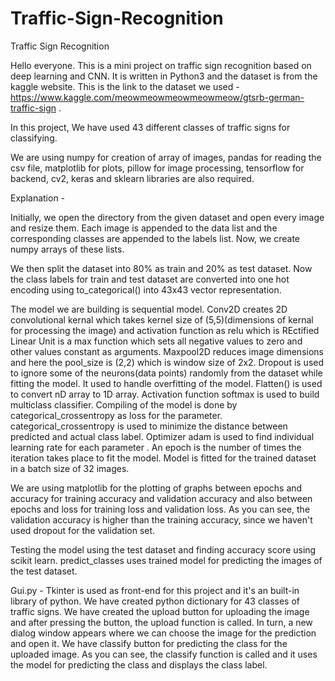 # Traffic-Sign-Recognition
Traffic Sign Recognition

Hello everyone. 
  This is a mini project on traffic sign recognition based on deep learning and CNN. It is written in Python3 and the dataset is from the kaggle website. This is the link to the dataset we used - https://www.kaggle.com/meowmeowmeowmeowmeow/gtsrb-german-traffic-sign .

In this project, We have used 43 different classes of traffic signs for classifying. 
 
We are using numpy for creation of array of images, pandas for reading the csv file, matplotlib for plots, pillow for image processing, tensorflow for backend, cv2, keras and sklearn libraries are also required.
 
Explanation -

  Initially, we open the directory from the given dataset and open every image and resize them. Each image is appended to the data list and the corresponding classes are appended to the labels list. Now, we create numpy arrays of these lists.

We then split the dataset into 80% as train and 20% as test dataset. Now the class labels for train and test dataset are converted into one hot encoding using to_categorical() into 43x43 vector representation.

The model we are building is sequential model. Conv2D creates 2D convolutional kernal which takes kernel size of (5,5)(dimensions of kernal for processing the image) and activation function as relu which is REctified Linear Unit is a max function which sets all negative values to zero and other values constant as arguments.
Maxpool2D reduces image dimensions and here the pool_size is (2,2) which is window size of 2x2.
Dropout is used to ignore some of the neurons(data points) randomly from the dataset while fitting the model. It used to handle overfitting of the model. 
Flatten() is used to convert nD array to 1D array.
Activation function softmax is used to build multiclass classifier.
Compiling of the model is done by categorical_crossentropy as loss for the parameter. categorical_crossentropy is used to minimize the distance between predicted and actual class label. 
Optimizer adam is used to find individual learning rate for each parameter .
An epoch is the number of times the iteration takes place to fit the model. 
Model is fitted for the trained dataset in a batch size of 32 images.
 
We are using matplotlib for the plotting of graphs between epochs and accuracy for training accuracy and validation accuracy and also between epochs and loss for training loss and validation loss. As you can see, the validation accuracy is higher than the training accuracy, since we haven't used dropout for the validation set.

Testing the model using the test dataset and finding accuracy score using scikit learn.
predict_classes uses trained model for predicting the images of the test dataset. 

Gui.py -
Tkinter is used as front-end for this project and it's an built-in library of python.
We have created python dictionary for 43 classes of traffic signs.
We have created the upload button for uploading the image and after pressing the button, the upload function is called. In turn, a new dialog window appears where we can choose the image for the prediction and open it. 
We have classify button for predicting the class for the uploaded image.
As you can see, the classify function is called and it uses the model for predicting the class and displays the class label. 
